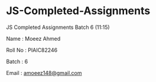 # JS-Completed-Assignments

JS Completed Assignments Batch 6 (11:15)

Name : Moeez Ahmed

Roll No : PIAIC82246

Batch : 6

Email : amoeez148@gmail.com
